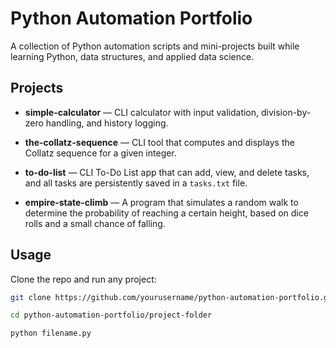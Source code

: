 # Python Automation Portfolio

A collection of Python automation scripts and mini-projects built while learning Python, data structures, and applied data science.  

## Projects
- **simple-calculator** — CLI calculator with input validation, division-by-zero handling, and history logging.

- **the-collatz-sequence** — CLI tool that computes and displays the Collatz sequence for a given integer.

- **to-do-list** — CLI To-Do List app that can add, view, and delete tasks, and all tasks are persistently saved in a `tasks.txt` file.

- **empire-state-climb** — A program that simulates a random walk to determine the probability of reaching a certain height, based on dice rolls and a small chance of falling.


## Usage
Clone the repo and run any project:
```bash
git clone https://github.com/yourusername/python-automation-portfolio.git

cd python-automation-portfolio/project-folder

python filename.py
```
